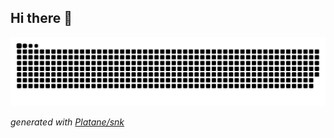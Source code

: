 ## Hi there 👋

<!--
**prathmesh-d-glitch/prathmesh-d-glitch** is a ✨ _special_ ✨ repository because its `README.md` (this file) appears on your GitHub profile.

Here are some ideas to get you started:

- 🔭 I’m currently working on ...
- 🌱 I’m currently learning ...
- 👯 I’m looking to collaborate on ...
- 🤔 I’m looking for help with ...
- 💬 Ask me about ...
- 📫 How to reach me: ...
- 😄 Pronouns: ...
- ⚡ Fun fact: ...
-->

<picture>
  <source media="(prefers-color-scheme: dark)" srcset="https://raw.githubusercontent.com/prathmesh-d-glitch/prathmesh-d-glitch/output/github-contribution-grid-snake-dark.svg">
  <source media="(prefers-color-scheme: light)" srcset="https://raw.githubusercontent.com/prathmesh-d-glitch/prathmesh-d-glitch/output/github-contribution-grid-snake.svg">
  <img alt="github contribution grid snake animation" src="https://raw.githubusercontent.com/prathmesh-d-glitch/prathmesh-d-glitch/output/github-contribution-grid-snake.svg">
</picture>

_generated with [Platane/snk](https://github.com/Platane/snk)_



